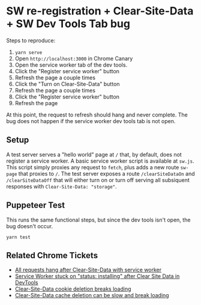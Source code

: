 # SW re-registration + Clear-Site-Data + SW Dev Tools Tab bug

Steps to reproduce:

1. `yarn serve`
2. Open `http://localhost:3000` in Chrome Canary
3. Open the service worker tab of the dev tools.
4. Click the "Register service worker" button
5. Refresh the page a couple times
6. Click the "Turn on Clear-Site-Data" button
7. Refresh the page a couple times
8. Click the "Register service worker" button
9. Refresh the page

At this point, the request to refresh should hang and never complete. The bug does not happen if the service worker dev tools tab is not open.

## Setup

A test server serves a "hello world" page at `/` that, by default, does not register a service worker.
A basic service worker script is available at `sw.js`. This script simply proxies any request to `fetch`, plus adds a new route `sw-page` that proxies to `/`.
The test server exposes a route `/clearSiteDataOn` and `/clearSiteDataOff` that will either turn on or turn off serving all subsiquent responses with `Clear-Site-Data: "storage"`.

## Puppeteer Test

This runs the same functional steps, but since the dev tools isn't open, the bug doesn't occur.

`yarn test`

## Related Chrome Tickets

* [All requests hang after Clear-Site-Data with service worker](https://bugs.chromium.org/p/chromium/issues/detail?id=898465)
* [Service Worker stuck on "status: installing" after Clear Site Data in DevTools](https://bugs.chromium.org/p/chromium/issues/detail?id=795691)
* [Clear-Site-Data cookie deletion breaks loading](https://bugs.chromium.org/p/chromium/issues/detail?id=798760)
* [Clear-Site-Data cache deletion can be slow and break loading](https://bugs.chromium.org/p/chromium/issues/detail?id=762417)